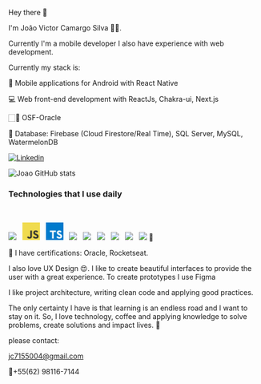 Hey there 👋

I'm João Victor Camargo Silva 👨‍🚀.

Currently I'm a mobile developer I also have experience with web development.

Currently my stack is:

📱 Mobile applications for Android with React Native

💻 Web front-end development with ReactJs, Chakra-ui, Next.js

🏻‍🚀 OSF-Oracle 

💾 Database: Firebase (Cloud Firestore/Real Time), SQL Server, MySQL, WatermelonDB

[![Linkedin](https://img.shields.io/badge/LinkedIn-0077B5?style=for-the-badge&logo=linkedin&logoColor=white)](https://www.linkedin.com/in/jo%C3%A3o-victor-camargo-7700b3209/?originalSubdomain=br)

![Joao GitHub stats](https://github-readme-stats.vercel.app/api?username=joaovictorcamargo&show_icons=true&theme=dracula)

### Technologies that I use daily
<div style="display: inline_block"><br/>
<p>
<img src="https://image.flaticon.com/icons/png/512/226/226770.png" height="35px"/>
&nbsp;
<img src="https://raw.githubusercontent.com/github/explore/80688e429a7d4ef2fca1e82350fe8e3517d3494d/topics/javascript/javascript.png" height="35px"/>
&nbsp;  
<img src="https://raw.githubusercontent.com/github/explore/80688e429a7d4ef2fca1e82350fe8e3517d3494d/topics/typescript/typescript.png" height="35px"/>
&nbsp;
<img src="https://appmasters.io/static/react-47ce6e77f039020ee2e76a10c1e988e9.png" height="35px"/> 
&nbsp;
<img src="https://img.icons8.com/color/452/firebase.png" height="35px" />   
&nbsp;  
<img src="https://www.mysql.com/common/logos/logo-mysql-170x115.png" height="35px"/>
&nbsp;   
<img src="https://seeklogo.com/images/F/figma-logo-E4E21D3AEA-seeklogo.com.png" height="35px" />
&nbsp;  
<img src="https://sdtimes.com/wp-content/uploads/2018/04/1_tfZa4vsI6UusJYt_fzvGnQ.png" height="35px" />   
&nbsp;
<img src="https://bestofjs.org/logos/watermelon.svg" height="35px" />   
   💅
</p> 
 


   
</div>

📝 I have certifications: Oracle, Rocketseat.

I also love UX Design 😍. I like to create beautiful interfaces to provide the user with a great experience. To create prototypes I use Figma

 I like project architecture, writing clean code and applying good practices.

The only certainty I have is that learning is an endless road and I want to stay on it. So, I love technology, coffee and applying knowledge to solve problems, create solutions and impact lives. 💜

please contact:

jc7155004@gmail.com

📱+55(62) 98116-7144

